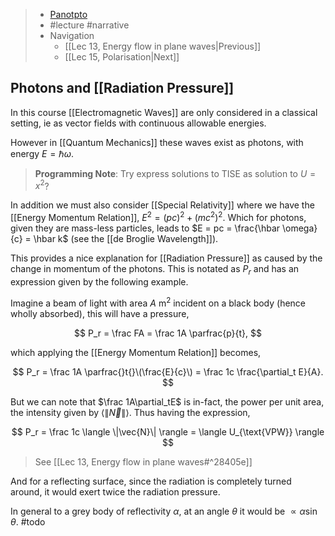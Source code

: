 > - [Panotpto](https://uniofbath.cloud.panopto.eu/Panopto/Pages/Viewer.aspx?id=cec7bb50-05fb-45c7-93ba-acdd015af415)
> - #lecture #narrative
> - Navigation
>   - [[Lec 13, Energy flow in plane waves|Previous]]
>   - [[Lec 15, Polarisation|Next]]

## Photons and [[Radiation Pressure]]

In this course [[Electromagnetic Waves]] are only considered in a classical setting, ie as vector fields with continuous allowable energies.

However in [[Quantum Mechanics]] these waves exist as photons, with energy $E = \hbar \omega$.

> **Programming Note**: Try express solutions to TISE as solution to $U = x^2$?

In addition we must also consider [[Special Relativity]] where we have the [[Energy Momentum Relation]], $E^2 = (pc)^2 + (mc^2)^2$. Which for photons, given they are mass-less particles, leads to $E = pc = \frac{\hbar \omega}{c} = \hbar k$ (see the [[de Broglie Wavelength]]).

This provides a nice explanation for [[Radiation Pressure]] as caused by the change in momentum of the photons. This is notated as $P_r$ and has an expression given by the following example.

Imagine a beam of light with area $A\mathrm{~m^2}$ incident on a black body (hence wholly absorbed), this will have a pressure,

$$
P_r = \frac FA = \frac 1A \parfrac{p}{t},
$$

which applying the [[Energy Momentum Relation]] becomes,

$$
P_r = \frac 1A \parfrac{}t{}\(\frac{E}{c}\) = \frac 1c \frac{\partial_t E}{A}.
$$

But we can note that $\frac 1A\partial_tE$ is in-fact, the power per unit area, the intensity given by $\langle \|\vec{N}\| \rangle$. Thus having the expression,

$$
P_r = \frac 1c \langle \|\vec{N}\| \rangle = \langle U_{\text{VPW}} \rangle
$$

> See [[Lec 13, Energy flow in plane waves#^28405e]]

And for a reflecting surface, since the radiation is completely turned around, it would exert twice the radiation pressure.

In general to a grey body of reflectivity $\alpha$, at an angle $\theta$ it would be $\propto\alpha\sin\theta$. #todo
